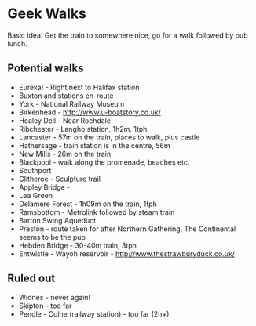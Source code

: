 # Geek Walks

Basic idea: Get the train to somewhere nice, go for a walk followed by pub lunch.

## Potential walks

 * Eureka! - Right next to Halifax station
 * Buxton and stations en-route
 * York - National Railway Museum
 * Birkenhead - http://www.u-boatstory.co.uk/
 * Healey Dell - Near Rochdale
 * Ribchester - Langho station, 1h2m, 1tph
 * Lancaster - 57m on the train, places to walk, plus castle
 * Hathersage - train station is in the centre, 56m
 * New Mills - 26m on the train
 * Blackpool - walk along the promenade, beaches etc.
 * Southport
 * Clitheroe - Sculpture trail
 * Appley Bridge -
 * Lea Green
 * Delamere Forest - 1h09m on the train, 1tph
 * Ramsbottom - Metrolink followed by steam train
 * Barton Swing Aqueduct
 * Preston - route taken for after Northern Gathering, The Continental seems to be the pub
 * Hebden Bridge - 30-40m train, 3tph
 * Entwistle - Wayoh reservoir - http://www.thestrawburyduck.co.uk/

## Ruled out

 * Widnes - never again!
 * Skipton - too far
 * Pendle - Colne (railway station) - too far (2h+)
